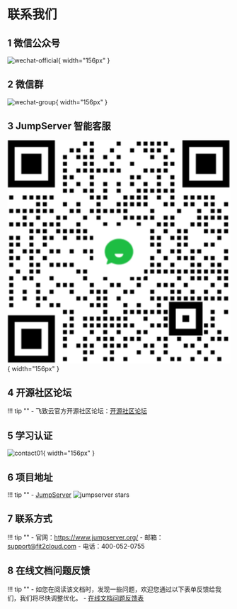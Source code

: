 # 联系我们

## 1 微信公众号
![wechat-official](img/wechat-official.png){ width="156px" }

## 2 微信群
![wechat-group](img/weixin_group.png){ width="156px" }

## 3 JumpServer 智能客服
![evo-bot](img/AI_helper.png){ width="156px" }

## 4 开源社区论坛
!!! tip ""
    - 飞致云官方开源社区论坛：[开源社区论坛][开源社区论坛]

## 5 学习认证
![contact01](img/contact01.png){ width="156px" }

## 6 项目地址
!!! tip ""
    - [JumpServer][jumpserver] ![jumpserver stars][jumpserver stars]

## 7 联系方式
!!! tip ""
    - 官网：https://www.jumpserver.org/
    - 邮箱：support@fit2cloud.com
    - 电话：400-052-0755

## 8 在线文档问题反馈
!!! tip ""
    - 如您在阅读该文档时，发现一些问题，欢迎您通过以下表单反馈给我们，我们将尽快调整优化。
    - [在线文档问题反馈表][在线文档问题反馈表]

[jumpserver]: https://github.com/jumpserver/jumpserver
[jumpserver stars]: https://img.shields.io/github/stars/jumpserver/jumpserver.svg
[在线文档问题反馈表]: https://doc.weixin.qq.com/forms/AFYAQAeUAAwAHIANQZoAP0vuxVj1HRR3f
[开源社区论坛]: https://bbs.fit2cloud.com/c/js/5